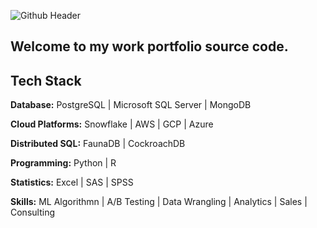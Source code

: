 ![Github Header](https://user-images.githubusercontent.com/83256563/202877533-13334883-4ac5-4d2e-9d5d-0dd8d1c217cf.png)


## Welcome to my work portfolio source code.

## Tech Stack

**Database:** PostgreSQL | Microsoft SQL Server | MongoDB

**Cloud Platforms:** Snowflake | AWS | GCP | Azure
 
**Distributed SQL:** FaunaDB | CockroachDB

**Programming:** Python | R

**Statistics:** Excel | SAS | SPSS

**Skills:** ML Algorithmn | A/B Testing | Data Wrangling |
Analytics | Sales | Consulting 




